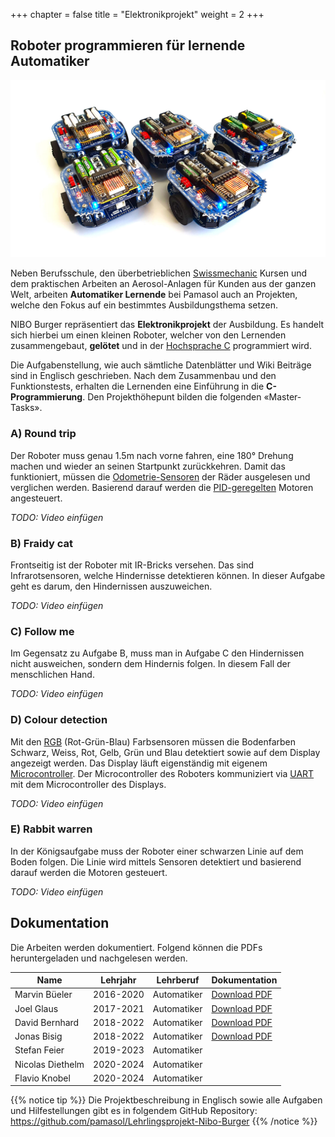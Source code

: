 +++
chapter = false
title = "Elektronikprojekt"
weight = 2
+++

## Roboter programmieren für lernende Automatiker

![NIBO Burger Roboter](./images/nibo_group.de.jpg)

Neben Berufsschule, den überbetrieblichen [Swissmechanic](https://www.swissmechanic.ch/) Kursen und dem praktischen Arbeiten an Aerosol-Anlagen für Kunden aus der ganzen Welt, arbeiten **Automatiker Lernende** bei Pamasol auch an Projekten, welche den Fokus auf ein bestimmtes Ausbildungsthema setzen.

NIBO Burger repräsentiert das **Elektronikprojekt** der Ausbildung. Es handelt sich hierbei um einen kleinen Roboter, welcher von den Lernenden zusammengebaut, **gelötet** und in der [Hochsprache C](https://de.wikipedia.org/wiki/C_(Programmiersprache)) programmiert wird.

Die Aufgabenstellung, wie auch sämtliche Datenblätter und Wiki Beiträge sind in Englisch geschrieben. Nach dem Zusammenbau und den Funktionstests, erhalten die Lernenden eine Einführung in die **C-Programmierung**. Den Projekthöhepunt bilden die folgenden «Master-Tasks».

### A) Round trip
Der Roboter muss genau 1.5m nach vorne fahren, eine 180° Drehung machen und wieder an seinen Startpunkt zurückkehren. Damit das funktioniert, müssen die [Odometrie-Sensoren](https://de.wikipedia.org/wiki/Odometrie) der Räder ausgelesen und verglichen werden. Basierend darauf werden die [PID-geregelten](https://de.wikipedia.org/wiki/Regler#PID-Regler) Motoren angesteuert.

_TODO: Video einfügen_

### B) Fraidy cat
Frontseitig ist der Roboter mit IR-Bricks versehen. Das sind Infrarotsensoren, welche Hindernisse detektieren können. In dieser Aufgabe geht es darum, den Hindernissen auszuweichen.

_TODO: Video einfügen_

### C) Follow me
Im Gegensatz zu Aufgabe B, muss man in Aufgabe C den Hindernissen nicht ausweichen, sondern dem Hindernis folgen. In diesem Fall der menschlichen Hand.

_TODO: Video einfügen_

### D) Colour detection
Mit den [RGB](https://de.wikipedia.org/wiki/RGB-Farbraum) (Rot-Grün-Blau) Farbsensoren müssen die Bodenfarben Schwarz, Weiss, Rot, Gelb, Grün und Blau detektiert sowie auf dem Display angezeigt werden. Das Display läuft eigenständig mit eigenem [Microcontroller](https://de.wikipedia.org/wiki/Mikrocontroller). Der Microcontroller des Roboters kommuniziert via [UART](https://de.wikipedia.org/wiki/Universal_Asynchronous_Receiver_Transmitter) mit dem Microcontroller des Displays.

_TODO: Video einfügen_

### E) Rabbit warren
In der Königsaufgabe muss der Roboter einer schwarzen Linie auf dem Boden folgen. Die Linie wird mittels Sensoren detektiert und basierend darauf werden die Motoren gesteuert.

_TODO: Video einfügen_

## Dokumentation

Die Arbeiten werden dokumentiert. Folgend können die PDFs heruntergeladen und nachgelesen werden.

| Name             | Lehrjahr  | Lehrberuf   | Dokumentation   |
| ---------------- | --------- | ----------- | --------------- |
| Marvin Büeler    | 2016-2020 | Automatiker | [Download PDF](./docs/2019-12-16_Nibo_Doku_MarvinBueeler.de.pdf)
| Joel Glaus       | 2017-2021 | Automatiker | [Download PDF](./docs/2020-04-28_Nibo_Doku_JoelGlaus.de.pdf)
| David Bernhard   | 2018-2022 | Automatiker | [Download PDF](./docs/2020-04-28_Nibo_Doku_DavidBernhard.de.pdf)
| Jonas Bisig      | 2018-2022 | Automatiker | [Download PDF](./docs/2022-03-04_Nibo_Doku_JonasBisig.de.pdf)
| Stefan Feier     | 2019-2023 | Automatiker |
| Nicolas Diethelm | 2020-2024 | Automatiker |
| Flavio Knobel    | 2020-2024 | Automatiker |

{{% notice tip %}}
Die Projektbeschreibung in Englisch sowie alle Aufgaben und Hilfestellungen gibt es in folgendem GitHub Repository: https://github.com/pamasol/Lehrlingsprojekt-Nibo-Burger
{{% /notice %}}
